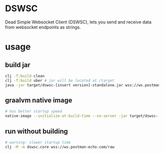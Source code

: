 # DSWSC
Dead Simple Websocket Client (DSWSC), lets you send and 
receive data from websocket endpoints as strings.

# usage

## build jar 
```bash 
clj -T:build clean
clj -T:build uber # jar will be located at /target
java -jar target/dswsc-[insert version]-standalone.jar wss://ws.postman-echo.com/raw # execute
```

## graalvm native image 
```bash 
# has better startup speed
native-image --initialize-at-build-time --no-server -jar target/dswsc-[insert version]-standalone.jar -H:Name=target/dswsc
```

## run without building
```bash
# warning: slower startup time
clj -M -m dswsc.core wss://ws.postman-echo.com/raw
```


